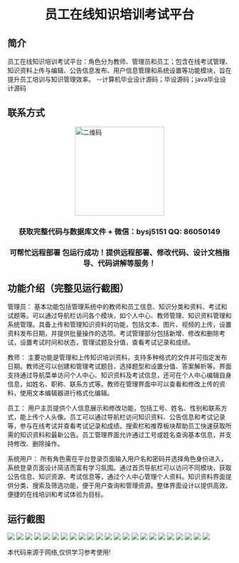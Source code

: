 <p><h1 align="center">员工在线知识培训考试平台</h1></p>

## 简介
员工在线知识培训考试平台：角色分为教师、管理员和员工；包含在线考试管理、知识资料上传与编辑、公告信息发布、用户信息管理和系统设置等功能模块，旨在提升员工培训与知识管理效率。    --计算机毕业设计源码；毕设源码；java毕业设计源码


## 联系方式
<img src="https://bs-1329754181.cos.ap-shanghai.myqcloud.com/wx.jpg" alt="二维码" style="display: block; margin: 0 auto;" width="200px">
<p><h3 align="center">获取完整代码与数据库文件 + 微信：bysj5151 QQ: 86050149</h3></p>
<p><h3 align="center">可帮忙远程部署 包运行成功！提供远程部署、修改代码、设计文档指导、代码讲解等服务！</h3></p>

## 功能介绍（完整见运行截图）
管理员： 基本功能包括管理系统中的教师和员工信息、知识分类和资料、考试和试题等。可以通过导航栏访问各个模块，如个人中心、教师管理、知识资料管理和系统管理。具备上传和管理知识资料的功能，包括文本、图片、视频的上传，设置资料发布日期，并提供批量操作的选项。考试管理部分包括新增、修改和删除考试，设置考试时间和状态，管理试题及分值，查看考试记录和成绩。

教师： 主要功能是管理和上传知识培训资料，支持多种格式的文件并可指定发布日期。教师还可以创建和管理考试题目，选择题型和设置分值、答案解析等。界面支持通过导航菜单访问个人中心、知识资料及考试信息，还可在个人中心编辑自身信息，如姓名、职称、联系方式等。教师在管理界面中可以查看和修改上传的资料，使用文本编辑器进行格式化编辑。

员工： 用户主页提供个人信息展示和修改功能，包括工号、姓名、性别和联系方式，能上传个人头像。员工可以通过导航栏访问知识资料、公告信息和考试记录等，参与在线考试并查看考试记录和成绩。搜索栏和推荐板块帮助员工快速获取所需的知识资料和最新公告。员工管理界面允许通过工号或姓名查询基本信息，并支持修改、删除操作。

系统用户： 所有角色需在平台登录页面输入用户名和密码并选择角色身份进入，系统登录页面设计简洁而富有学习氛围。通过首页导航栏可以访问不同模块，获取公告信息、知识资源、考试信息等，通过个人中心管理个人资料。知识资料界面提供分类、搜索及筛选功能，便于用户查询和管理资源。整体界面设计以提供高效、便捷的在线培训和考试体验为目标。


## 运行截图
![](https://bs-1329754181.cos.ap-shanghai.myqcloud.com/ssm/EmployeeOnlineKnowledgeTrainingExamPlatform/img/001.jpg)
![](https://bs-1329754181.cos.ap-shanghai.myqcloud.com/ssm/EmployeeOnlineKnowledgeTrainingExamPlatform/img/002.jpg)
![](https://bs-1329754181.cos.ap-shanghai.myqcloud.com/ssm/EmployeeOnlineKnowledgeTrainingExamPlatform/img/003.jpg)
![](https://bs-1329754181.cos.ap-shanghai.myqcloud.com/ssm/EmployeeOnlineKnowledgeTrainingExamPlatform/img/004.jpg)
![](https://bs-1329754181.cos.ap-shanghai.myqcloud.com/ssm/EmployeeOnlineKnowledgeTrainingExamPlatform/img/005.jpg)
![](https://bs-1329754181.cos.ap-shanghai.myqcloud.com/ssm/EmployeeOnlineKnowledgeTrainingExamPlatform/img/006.jpg)
![](https://bs-1329754181.cos.ap-shanghai.myqcloud.com/ssm/EmployeeOnlineKnowledgeTrainingExamPlatform/img/007.jpg)
![](https://bs-1329754181.cos.ap-shanghai.myqcloud.com/ssm/EmployeeOnlineKnowledgeTrainingExamPlatform/img/008.jpg)
![](https://bs-1329754181.cos.ap-shanghai.myqcloud.com/ssm/EmployeeOnlineKnowledgeTrainingExamPlatform/img/009.jpg)
![](https://bs-1329754181.cos.ap-shanghai.myqcloud.com/ssm/EmployeeOnlineKnowledgeTrainingExamPlatform/img/010.jpg)
![](https://bs-1329754181.cos.ap-shanghai.myqcloud.com/ssm/EmployeeOnlineKnowledgeTrainingExamPlatform/img/011.jpg)
![](https://bs-1329754181.cos.ap-shanghai.myqcloud.com/ssm/EmployeeOnlineKnowledgeTrainingExamPlatform/img/012.jpg)
![](https://bs-1329754181.cos.ap-shanghai.myqcloud.com/ssm/EmployeeOnlineKnowledgeTrainingExamPlatform/img/013.jpg)
![](https://bs-1329754181.cos.ap-shanghai.myqcloud.com/ssm/EmployeeOnlineKnowledgeTrainingExamPlatform/img/014.jpg)
![](https://bs-1329754181.cos.ap-shanghai.myqcloud.com/ssm/EmployeeOnlineKnowledgeTrainingExamPlatform/img/015.jpg)
![](https://bs-1329754181.cos.ap-shanghai.myqcloud.com/ssm/EmployeeOnlineKnowledgeTrainingExamPlatform/img/016.jpg)
![](https://bs-1329754181.cos.ap-shanghai.myqcloud.com/ssm/EmployeeOnlineKnowledgeTrainingExamPlatform/img/017.jpg)
![](https://bs-1329754181.cos.ap-shanghai.myqcloud.com/ssm/EmployeeOnlineKnowledgeTrainingExamPlatform/img/018.jpg)
![](https://bs-1329754181.cos.ap-shanghai.myqcloud.com/ssm/EmployeeOnlineKnowledgeTrainingExamPlatform/img/019.jpg)
![](https://bs-1329754181.cos.ap-shanghai.myqcloud.com/ssm/EmployeeOnlineKnowledgeTrainingExamPlatform/img/020.jpg)
![](https://bs-1329754181.cos.ap-shanghai.myqcloud.com/ssm/EmployeeOnlineKnowledgeTrainingExamPlatform/img/021.jpg)
![](https://bs-1329754181.cos.ap-shanghai.myqcloud.com/ssm/EmployeeOnlineKnowledgeTrainingExamPlatform/img/022.jpg)
![](https://bs-1329754181.cos.ap-shanghai.myqcloud.com/ssm/EmployeeOnlineKnowledgeTrainingExamPlatform/img/023.jpg)

<p>本代码来源于网络,仅供学习参考使用!</p>
